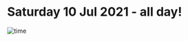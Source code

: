 # Saturday 10 Jul 2021 - all day!
![time](https://github.com/rich-ctm/today/workflows/time/badge.svg)
